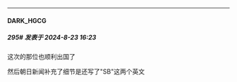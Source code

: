 ﻿
*****

####  DARK_HGCG  
##### 295#       发表于 2024-8-23 16:23

这次的那位也顺利出国了

然后朝日新闻补充了细节是还写了"SB"这两个英文

